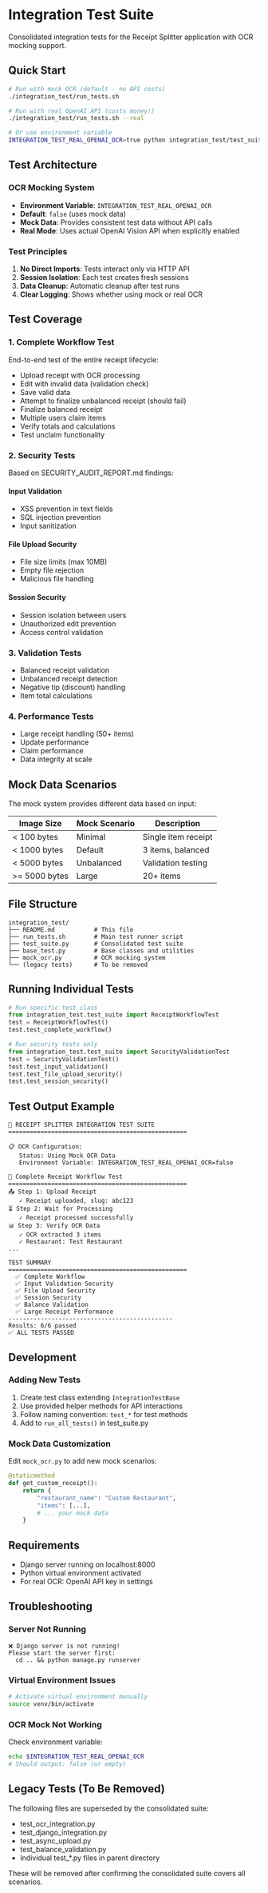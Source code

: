 # Integration Test Suite

Consolidated integration tests for the Receipt Splitter application with OCR mocking support.

## Quick Start

```bash
# Run with mock OCR (default - no API costs)
./integration_test/run_tests.sh

# Run with real OpenAI API (costs money!)
./integration_test/run_tests.sh --real

# Or use environment variable
INTEGRATION_TEST_REAL_OPENAI_OCR=true python integration_test/test_suite.py
```

## Test Architecture

### OCR Mocking System
- **Environment Variable**: `INTEGRATION_TEST_REAL_OPENAI_OCR`
- **Default**: `false` (uses mock data)
- **Mock Data**: Provides consistent test data without API calls
- **Real Mode**: Uses actual OpenAI Vision API when explicitly enabled

### Test Principles
1. **No Direct Imports**: Tests interact only via HTTP API
2. **Session Isolation**: Each test creates fresh sessions
3. **Data Cleanup**: Automatic cleanup after test runs
4. **Clear Logging**: Shows whether using mock or real OCR

## Test Coverage

### 1. Complete Workflow Test
End-to-end test of the entire receipt lifecycle:
- Upload receipt with OCR processing
- Edit with invalid data (validation check)
- Save valid data
- Attempt to finalize unbalanced receipt (should fail)
- Finalize balanced receipt
- Multiple users claim items
- Verify totals and calculations
- Test unclaim functionality

### 2. Security Tests
Based on SECURITY_AUDIT_REPORT.md findings:

#### Input Validation
- XSS prevention in text fields
- SQL injection prevention
- Input sanitization

#### File Upload Security
- File size limits (max 10MB)
- Empty file rejection
- Malicious file handling

#### Session Security
- Session isolation between users
- Unauthorized edit prevention
- Access control validation

### 3. Validation Tests
- Balanced receipt validation
- Unbalanced receipt detection
- Negative tip (discount) handling
- Item total calculations

### 4. Performance Tests
- Large receipt handling (50+ items)
- Update performance
- Claim performance
- Data integrity at scale

## Mock Data Scenarios

The mock system provides different data based on input:

| Image Size | Mock Scenario | Description |
|------------|---------------|-------------|
| < 100 bytes | Minimal | Single item receipt |
| < 1000 bytes | Default | 3 items, balanced |
| < 5000 bytes | Unbalanced | Validation testing |
| >= 5000 bytes | Large | 20+ items |

## File Structure

```
integration_test/
├── README.md           # This file
├── run_tests.sh        # Main test runner script
├── test_suite.py       # Consolidated test suite
├── base_test.py        # Base classes and utilities
├── mock_ocr.py         # OCR mocking system
└── (legacy tests)      # To be removed
```

## Running Individual Tests

```python
# Run specific test class
from integration_test.test_suite import ReceiptWorkflowTest
test = ReceiptWorkflowTest()
test.test_complete_workflow()

# Run security tests only
from integration_test.test_suite import SecurityValidationTest
test = SecurityValidationTest()
test.test_input_validation()
test.test_file_upload_security()
test.test_session_security()
```

## Test Output Example

```
🧪 RECEIPT SPLITTER INTEGRATION TEST SUITE
==================================================

📋 OCR Configuration:
   Status: Using Mock OCR Data
   Environment Variable: INTEGRATION_TEST_REAL_OPENAI_OCR=false

🧪 Complete Receipt Workflow Test
==================================================
📤 Step 1: Upload Receipt
   ✓ Receipt uploaded, slug: abc123
⏳ Step 2: Wait for Processing
   ✓ Receipt processed successfully
📊 Step 3: Verify OCR Data
   ✓ OCR extracted 3 items
   ✓ Restaurant: Test Restaurant
...

TEST SUMMARY
==================================================
  ✅ Complete Workflow
  ✅ Input Validation Security
  ✅ File Upload Security
  ✅ Session Security
  ✅ Balance Validation
  ✅ Large Receipt Performance
----------------------------------------------
Results: 6/6 passed
✅ ALL TESTS PASSED
```

## Development

### Adding New Tests

1. Create test class extending `IntegrationTestBase`
2. Use provided helper methods for API interactions
3. Follow naming convention: `test_*` for test methods
4. Add to `run_all_tests()` in test_suite.py

### Mock Data Customization

Edit `mock_ocr.py` to add new mock scenarios:

```python
@staticmethod
def get_custom_receipt():
    return {
        "restaurant_name": "Custom Restaurant",
        "items": [...],
        # ... your mock data
    }
```

## Requirements

- Django server running on localhost:8000
- Python virtual environment activated
- For real OCR: OpenAI API key in settings

## Troubleshooting

### Server Not Running
```
❌ Django server is not running!
Please start the server first:
  cd .. && python manage.py runserver
```

### Virtual Environment Issues
```bash
# Activate virtual environment manually
source venv/bin/activate
```

### OCR Mock Not Working
Check environment variable:
```bash
echo $INTEGRATION_TEST_REAL_OPENAI_OCR
# Should output: false (or empty)
```

## Legacy Tests (To Be Removed)

The following files are superseded by the consolidated suite:
- test_ocr_integration.py
- test_django_integration.py
- test_async_upload.py
- test_balance_validation.py
- Individual test_*.py files in parent directory

These will be removed after confirming the consolidated suite covers all scenarios.